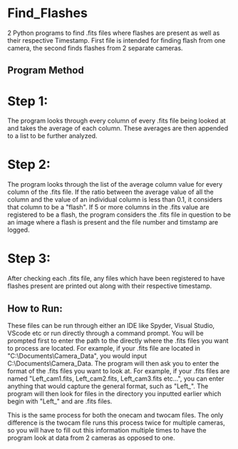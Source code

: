 # Find_Flashes
2 Python programs to find .fits files where flashes are present as well as their respective Timestamp. First file is intended for finding flash from one camera, the second finds flashes from 2 separate cameras. 

## Program Method

# Step 1: 

The program looks through every column of every .fits file being looked at and takes the average of each column. These averages are then appended to a list to be further analyzed. 

# Step 2: 

The program looks through the list of the average column value for every column of the .fits file. If the ratio between the average value of all the column and the value of an individual column is less than 0.1, it considers that column to be a "flash". If 5 or more columns in the .fits value are registered to be a flash, the program considers the .fits file in question to be an image where a flash is present and the file number and timstamp are logged. 

# Step 3: 

After checking each .fits file, any files which have been registered to have flashes present are printed out along with their respective timestamp. 

## How to Run: 

These files can be run through either an IDE like Spyder, Visual Studio, VScode etc or run directly through a command prompt. You will be prompted first to enter the path to the directly where the .fits files you want to process are located. For example, if your .fits file are located in "C:\Documents\Camera_Data", you would input C:\Documents\Camera_Data. The program will then ask you to enter the format of the .fits files you want to look at. For example, if your .fits files are named "Left_cam1.fits, Left_cam2.fits, Left_cam3.fits etc...", you can enter anything that would capture the general format, such as "Left_". The program will then look for files in the directory you inputted earlier which begin with "Left_" and are .fits files. 

This is the same process for both the onecam and twocam files. The only difference is the twocam file runs this process twice for multiple cameras, so you will have to fill out this information multiple times to have the program look at data from 2 cameras as opposed to one. 
